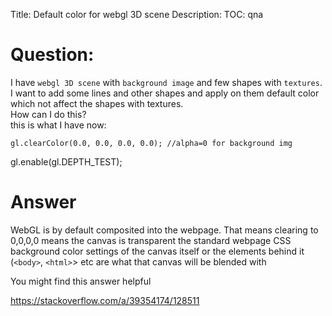 Title: Default color for webgl 3D scene
Description:
TOC: qna

# Question:

I have `webgl 3D scene` with `background image` and few shapes with `textures`.  
I want to add some lines and other shapes and apply on them default color which not affect the shapes  with textures.  
How can I do this?  
this is what I have now:  

    gl.clearColor(0.0, 0.0, 0.0, 0.0); //alpha=0 for background img
 gl.enable(gl.DEPTH_TEST);

# Answer

WebGL is by default composited into the webpage. That means clearing to 0,0,0,0 means the canvas is transparent the standard webpage CSS background color settings of the canvas itself or the elements behind it (`<body>`, `<html>`> etc are what that canvas will be blended with

You might find this answer helpful

https://stackoverflow.com/a/39354174/128511
